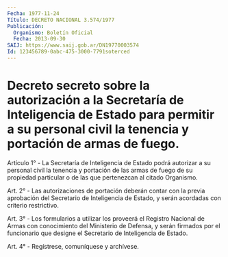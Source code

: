 ```yaml
---
Fecha: 1977-11-24
Título: DECRETO NACIONAL 3.574/1977
Publicación:
  Organismo: Boletín Oficial
  Fecha: 2013-09-30
SAIJ: https://www.saij.gob.ar/DN19770003574
Id: 123456789-0abc-475-3000-7791soterced
---
```

# Decreto secreto sobre la autorización a la Secretaría de Inteligencia de Estado para permitir a su personal civil la tenencia y portación de armas de fuego.

<a id="1"></a>
Artículo 1° - La Secretaría de Inteligencia de Estado podrá autorizar a su personal civil la tenencia y portación de las armas de fuego de su propiedad particular o de las que pertenezcan al citado Organismo.

<a id="2"></a>
Art. 2° - Las autorizaciones de portación deberán contar con la previa aprobación del Secretario de Inteligencia de Estado, y serán acordadas con criterio restrictivo.

<a id="3"></a>
Art. 3° - Los formularios a utilizar los proveerá el Registro Nacional de Armas con conocimiento del Ministerio de Defensa, y serán firmados por el funcionario que designe el Secretario de Inteligencia de Estado.

<a id="4"></a>
Art. 4° - Regístrese, comuníquese y archívese.